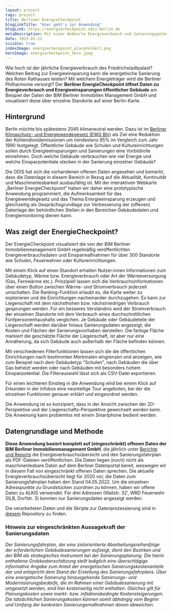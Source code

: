 ```yaml
---
layout: project
tags: project
title: Berliner EnergieCheckpoint
blogLinkTitle: "Hier geht's zur Anwendung"
blogLink: https://energiecheckpoint.odis-berlin.de
metaDescription: Mit einer Webkarte Energieverbauch und Sanierungspotentiale öffentlicher Gebäude erkunden
date: 2023-03-22
visible: true
indexImage: energiecheckpoint_placeholder2.png
heroImage: energiecheckpoint_hero.jpeg
---
```



Wie hoch ist der jährliche Energieverbrauch des Friedrichstadtpalast? Welchen Beitrag zur Energieeinsparung kann die energetische Sanierung des Roten Rathauses leisten? Mit welchem Energieträger wird die Berliner Philharmonie versorgt? 
Der **Berliner EnergieCheckpoint öffnet Daten zu Energieverbrauch und Energieeinsparungen öffentlicher Gebäude** am Beispiel der Daten der BIM Berliner Immobilien Management GmbH und visualisiert diese über einzelne Standorte auf einer Berlin-Karte. 

## Hintergrund

Berlin möchte bis spätestens 2045 klimaneutral werden. Dazu ist im [Berliner Klimaschutz- und Energiewendegesetz (EWG Bln)](https://www.berlin.de/sen/uvk/klimaschutz/klimaschutzpolitik-in-berlin/energiewendegesetz/) als Ziel eine Reduktion der Kohlendioxidemissionen um mindestens 95% im Vergleich zum Jahr 1990 festgelegt. Öffentliche Gebäude wie Schulen und Kultureinrichtungen sollen durch Energieeinsparungen und Sanierungen eine Vorbildrolle einnehmen. Doch welche Gebäude verbrauchen wie viel Energie und welche Einsparpotentiale stecken in der Sanierung einzelner Gebäude? 

Die ODIS hat sich die vorhandenen offenen Daten angesehen und bemerkt, dass die Datenlage in diesem Bereich in Bezug auf die Aktualität, Kontinuität und Maschinenlesbarkeit ausbaufähig ist. Mit der interaktiven Webkarte „Berliner EnergieCheckpoint“ haben wir daher eine prototypische Anwendung programmiert, die Aufmerksamkeit für das Energiewendegesetz und das Thema Energieeinsparung erzeugen und gleichzeitig als Gesprächsgrundlage zur Verbesserung der (offenen) Datenlage der behördlichen Stellen in den Bereichen Gebäudedaten und Energiemonitoring dienen kann.


## Was zeigt der EnergieCheckpoint?

Der EnergieCheckpoint visualisiert die von der BIM Berliner Immobilienmanagement GmbH regelmäßig veröffentlichten Energieverbrauchsdaten und Einsparmaßnahmen für über 300 Standorte wie Schulen, Feuerwehren oder Kultureinrichtungen.

Mit einem Klick auf einen Standort erhalten Nutzer:innen Informationen zum Gebäudetyp, Wärme bzw. Energieverbrauch oder Art der Wärmeversorgung (Gas, Fernwärme etc.). Prinzipiell lassen sich die Verbrauchsinformationen über einen Button zwischen Wärme- und Stromverbrauch jederzeit umschalten. Die Ranking-Funktion erlaubt es, die Karte weiter zu explorieren und die Einrichtungen nacheinander durchzugehen. Es kann zur Liegenschaft mit dem nächsthohen bzw. nächstniedrigen Verbrauch gesprungen werden. Für ein besseres Verständnis wird der Stromverbrauch der einzelnen Standorte mit dem Verbrauch eines durchschnittlichen Fünfpersonenhaushalts verglichen. 
Je Gebäude oder Gebäudeteile der Liegenschaft werden darüber hinaus Sanierungsdaten angezeigt, die Kosten und Flächen der Sanierungsvorhaben darstellen. Die farbige Fläche markiert die geschätzte Fläche der Liegenschaft, ist aber nur eine Annäherung, da sich Gebäude auch außerhalb der Fläche befinden können.

Mit verschiedenen Filterfunktionen lassen sich die die öffentlichen Einrichtungen nach bestimmten Merkmalen eingrenzen und anzeigen, wie zum Beispiel nach dem Gebäudetyp "Schulen", nach Gebäuden die über Gas beheizt werden oder nach Gebäuden mit besonders hohem Einsparpotential. Die Filterauswahl lässt sich als CSV-Datei exportieren.

Für einen leichteren Einstieg in die Anwendung wird bei einem Klick auf Erkunden in der Infobox eine neunteilige Tour angeboten, bei der die einzelnen Funktionen genauer erklärt und eingeordnet werden. 

Die Anwendung ist so konzipiert, dass in der Ansicht zwischen der 2D-Perspektive und der Liegenschafts-Perspektive gewechselt werden kann. Die Anwenung kann problemlos mit einem Smartphone bedient werden.

## Datengrundlage und Methode

**Diese Anwendung basiert komplett auf (eingeschränkt) offenen Daten der BIM Berliner Immobilienmanagement GmbH**, die jährlich unter [Berichte und Reports](https://www.bim-berlin.de/presse/publikationen/) die Energieverbrauchsübersicht und den Sanierungsfahrplan als PDF-Dateien veröffentlichen. Die Daten liegen (noch) nicht als maschinenlesbare Daten auf dem Berliner Datenportal bereit, weswegen wir in diesem Fall von eingeschränkt offenen Daten sprechen. Die aktuelle Energieverbrauchsübersicht liegt für 2020 vor, die Daten zum Sanierungsfahrplan haben den Stand 04.05.2022. Um die einzelnen Adresspunkte zu Grundstücken zuordnen zu können, haben wir offene Daten zu ALKIS verwendet. Für drei Adressen (Wallstr. 32’, WRD Feuerwehr SILB, Dorfstr. 3) konnten nur Sanierungsdaten angezeigt werden.

Die verarbeiteten Daten und die Skripte zur Datenprozessierung sind in [diesem](https://github.com/technologiestiftung/energiekarte) Repository zu finden.


### Hinweis zur eingeschränkten Aussagekraft der Sanierungsdaten

*Der Sanierungsfahrplan, der eine zielorientierte Abarbeitungsreihenfolge der erforderlichen Gebäudesanierungen aufzeigt, dient den Bezirken und der BIM als strategisches Instrument bei der Sanierungsplanung. Die hierin enthaltene Grobkostenschätzung stellt lediglich eine überschlägige informative Angabe zum Anteil der energetischen Sanierungskostenanteile dar und entspricht dem Stand der Erstellung des Sanierungsfahrplans. Über eine energetische Sanierung hinausgehende Sanierungs- und Modernisierungsbedarfe, die im Rahmen einer Gebäudesanierung mit umgesetzt werden, sind hier kostenseitig nicht enthalten. Gleiches gilt für Planungskosten sowie markt- bzw. inflationsbedingte Kostensteigerungen. Die tatsächlichen Sanierungskosten können somit abhängig vom Beginn und Umfang der konkreten Sanierungsmaßnahmen davon abweichen.*


